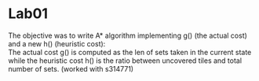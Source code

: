 # Lab01

The objective was to write A* algorithm implementing g() (the actual cost) and a new h() (heuristic cost): \
The actual cost g() is computed as the len of sets taken in the current state while the heuristic cost h() is the ratio between uncovered tiles and total number of sets. (worked with s314771)